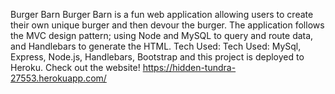 Burger Barn
Burger Barn is a fun web application allowing users to create their own unique burger and then devour the burger. The application follows the MVC design pattern; using Node and MySQL to query and route data, and Handlebars to generate the HTML.
Tech Used: Tech Used: MySql, Express, Node.js, Handlebars, Bootstrap and this project is deployed to Heroku.
Check out the website! https://hidden-tundra-27553.herokuapp.com/
